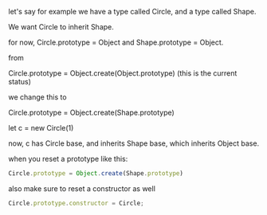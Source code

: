 let's say for example we have a type called Circle, and a type called Shape.

We want Circle to inherit Shape.

for now, Circle.prototype = Object and Shape.prototype = Object.

from

Circle.prototype = Object.create(Object.prototype)
(this is the current status)

we change this to

Circle.prototype = Object.create(Shape.prototype)

let c = new Circle(1)

now, c has Circle base, and inherits Shape base, which inherits Object base.

when you reset a prototype like this:

```JavaScript
Circle.prototype = Object.create(Shape.prototype)

```

also make sure to reset a constructor as well

```JavaScript
Circle.prototype.constructor = Circle;
```
